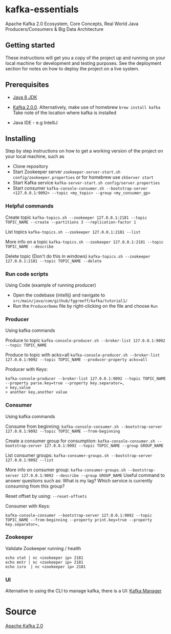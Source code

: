 # kafka-essentials
Apache Kafka 2.0 Ecosystem, Core Concepts, Real World Java Producers/Consumers &amp; Big Data Architecture

## Getting started

These instructions will get you a copy of the project up and running on your local machine for development and testing purposes. See the deployment section for notes on how to deploy the project on a live system.

## Prerequisites

- [Java 8 JDK](http://www.oracle.com/technetwork/java/javase/downloads/jdk8-downloads-2133151.html)
- [Kafka 2.0.0](https://archive.apache.org/dist/kafka/2.0.0/kafka_2.12-2.0.0.tgz). Alternatively, make use of homebrew `brew install kafka` 
Take note of the location where kafka is installed

- Java IDE - e.g IntelliJ


## Installing

Step by step instructions on how to get a working version of the project on your local machine, such as

- Clone repository
- Start Zookeeper server `zookeeper-server-start.sh config/zookeeper.properties` or for homebrew use `zkServer start`
- Start Kafka service `kafka-server-start.sh config/server.properties`
- Start consumer `kafka-console-consumer.sh --bootstrap-server <127.0.0.1:9092> --topic <my_topic> --group <my_consumer_gp>`

### Helpful commands

Create topic ```kafka-topics.sh --zookeeper 127.0.0.1:2181 --topic TOPIC_NAME --create --partitions 3 --replication-factor 1```

List topics ```kafka-topics.sh --zookeeper 127.0.0.1:2181 --list```

More info on a topic ```kafka-topics.sh --zookeeper 127.0.0.1:2181 --topic TOPIC_NAME --describe```

Delete topic (Don't do this in windows) ```kafka-topics.sh --zookeeper 127.0.0.1:2181 --topic TOPIC_NAME --delete```

### Run code scripts

Using Code (example of running producer)
- Open the codebase (intellij) and navigate to ``src/main/java/com/github/fggreeff/kafka/tutorial1/``
- Run the ``ProducerDemo`` file by right-clicking on the file and choose `Run`


### Producer

Using kafka commands

Produce to topic ```kafka-console-producer.sh --broker-list 127.0.0.1:9092 --topic TOPIC_NAME```

Produce to topic with acks=all ```kafka-console-producer.sh --broker-list 127.0.0.1:9092 --topic TOPIC_NAME --producer-property acks=all```

Producer with Keys: 
```
kafka-console-producer --broker-list 127.0.0.1:9092 --topic TOPIC_NAME --property parse.key=true --property key.separator=,
> key,value
> another key,another value
```

### Consumer

Using kafka commands

Consume from beginning: ```kafka-console-consumer.sh --bootstrap-server 127.0.0.1:9092 --topic TOPIC_NAME --from-beginning```

Create a consumer group for consumption: ```kafka-console-consumer.sh --bootstrap-server 127.0.0.1:9092 --topic TOPIC_NAME --group GROUP_NAME```

List consumer groups: ```kafka-consumer-groups.sh --bootstrap-server 127.0.0.1:9092 --list```

More info on consumer group: ```kafka-consumer-groups.sh --bootstrap-server 127.0.0.1:9092 --describe --group GROUP_NAME```
Useful command to answer questions such as: What is my lag? Which service is currently consuming from this group?

Reset offset by using: `--reset-offsets`

Consumer with Keys: 
```
kafka-console-consumer --bootstrap-server 127.0.0.1:9092 --topic TOPIC_NAME --from-beginning --property print.key=true --property key.separator=,
```

### Zookeeper
Validate Zookeeper running / health 
```
echo stat | nc <zookeeper ip> 2181
echo mntr | nc <zookeeper ip> 2181
echo isro  | nc <zookeeper ip> 2181
```

### UI
Alternative to using the CLI to manage kafka, there is a UI:
[Kafka Manager](https://github.com/yahoo/kafka-manager)

# Source

[Apache Kafka 2.0](https://www.udemy.com/course/apache-kafka/)
